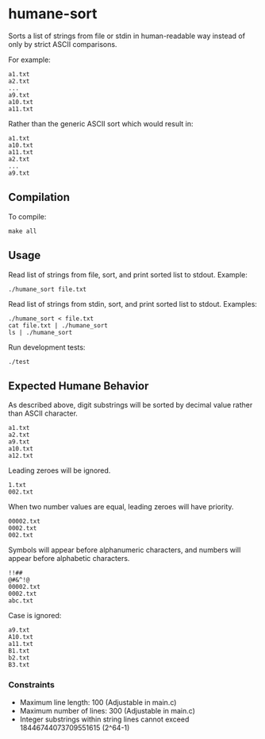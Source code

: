 humane-sort
===========

Sorts a list of strings from file or stdin in human-readable way
instead of only by strict ASCII comparisons.

For example:

	a1.txt
	a2.txt
	...
	a9.txt
	a10.txt
	a11.txt

Rather than the generic ASCII sort which would result in:

	a1.txt
	a10.txt
	a11.txt
	a2.txt
	...
	a9.txt

## Compilation

To compile:

	make all

## Usage

Read list of strings from file, sort, and print sorted list to stdout.
Example:

	./humane_sort file.txt

Read list of strings from stdin, sort, and print sorted list to stdout.
Examples:

	./humane_sort < file.txt
	cat file.txt | ./humane_sort
	ls | ./humane_sort

Run development tests:

	./test

## Expected Humane Behavior

As described above, digit substrings will be sorted by decimal value
rather than ASCII character.

	a1.txt
	a2.txt
	a9.txt
	a10.txt
	a12.txt
	
Leading zeroes will be ignored.

	1.txt
	002.txt

When two number values are equal, leading zeroes will have priority.

	00002.txt
	0002.txt
	002.txt

Symbols will appear before alphanumeric characters, and numbers will appear
before alphabetic characters.

	!!##
	@#&^!@
	00002.txt
	0002.txt
	abc.txt

Case is ignored:

	a9.txt
	A10.txt
	a11.txt
	B1.txt
	b2.txt
	B3.txt

### Constraints

* Maximum line length:	 100 (Adjustable in main.c)
* Maximum number of lines: 300 (Adjustable in main.c)
* Integer substrings within string lines cannot exceed 18446744073709551615 (2^64-1)
